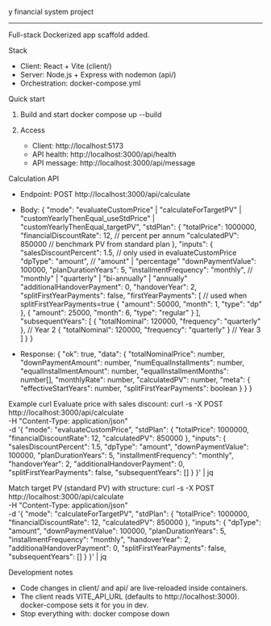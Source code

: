 y financial system project

---

Full-stack Dockerized app scaffold added.

Stack
- Client: React + Vite (client/)
- Server: Node.js + Express with nodemon (api/)
- Orchestration: docker-compose.yml

Quick start
1) Build and start
   docker compose up --build

2) Access
   - Client: http://localhost:5173
   - API health: http://localhost:3000/api/health
   - API message: http://localhost:3000/api/message

Calculation API
- Endpoint: POST http://localhost:3000/api/calculate
- Body:
  {
    "mode": "evaluateCustomPrice" | "calculateForTargetPV" | "customYearlyThenEqual_useStdPrice" | "customYearlyThenEqual_targetPV",
    "stdPlan": {
      "totalPrice": 1000000,
      "financialDiscountRate": 12,       // percent per annum
      "calculatedPV": 850000             // benchmark PV from standard plan
    },
    "inputs": {
      "salesDiscountPercent": 1.5,       // only used in evaluateCustomPrice
      "dpType": "amount",                // "amount" | "percentage"
      "downPaymentValue": 100000,
      "planDurationYears": 5,
      "installmentFrequency": "monthly", // "monthly" | "quarterly" | "bi-annually" | "annually"
      "additionalHandoverPayment": 0,
      "handoverYear": 2,
      "splitFirstYearPayments": false,
      "firstYearPayments": [             // used when splitFirstYearPayments=true
        { "amount": 50000, "month": 1, "type": "dp" },
        { "amount": 25000, "month": 6, "type": "regular" }
      ],
      "subsequentYears": [
        { "totalNominal": 120000, "frequency": "quarterly" },  // Year 2
        { "totalNominal": 120000, "frequency": "quarterly" }   // Year 3
      ]
    }
  }

- Response:
  {
    "ok": true,
    "data": {
      "totalNominalPrice": number,
      "downPaymentAmount": number,
      "numEqualInstallments": number,
      "equalInstallmentAmount": number,
      "equalInstallmentMonths": number[],
      "monthlyRate": number,
      "calculatedPV": number,
      "meta": {
        "effectiveStartYears": number,
        "splitFirstYearPayments": boolean
      }
    }
  }

Example curl
Evaluate price with sales discount:
curl -s -X POST http://localhost:3000/api/calculate \
  -H "Content-Type: application/json" \
  -d '{
    "mode": "evaluateCustomPrice",
    "stdPlan": { "totalPrice": 1000000, "financialDiscountRate": 12, "calculatedPV": 850000 },
    "inputs": {
      "salesDiscountPercent": 1.5,
      "dpType": "amount",
      "downPaymentValue": 100000,
      "planDurationYears": 5,
      "installmentFrequency": "monthly",
      "handoverYear": 2,
      "additionalHandoverPayment": 0,
      "splitFirstYearPayments": false,
      "subsequentYears": []
    }
  }' | jq

Match target PV (standard PV) with structure:
curl -s -X POST http://localhost:3000/api/calculate \
  -H "Content-Type: application/json" \
  -d '{
    "mode": "calculateForTargetPV",
    "stdPlan": { "totalPrice": 1000000, "financialDiscountRate": 12, "calculatedPV": 850000 },
    "inputs": {
      "dpType": "amount",
      "downPaymentValue": 100000,
      "planDurationYears": 5,
      "installmentFrequency": "monthly",
      "handoverYear": 2,
      "additionalHandoverPayment": 0,
      "splitFirstYearPayments": false,
      "subsequentYears": []
    }
  }' | jq

Development notes
- Code changes in client/ and api/ are live-reloaded inside containers.
- The client reads VITE_API_URL (defaults to http://localhost:3000). docker-compose sets it for you in dev.
- Stop everything with:
   docker compose down
